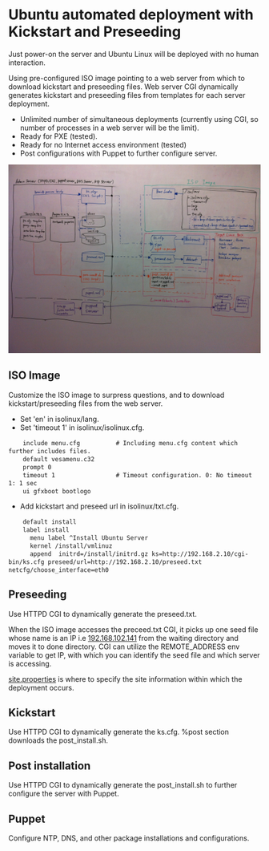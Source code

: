 # Ubuntu automated deployment with Kickstart and Preseeding

Just power-on the server and Ubuntu Linux will be deployed with no human interaction. 

Using pre-configured ISO image pointing to a web server from which to download kickstart and preseeding files. Web server CGI  dynamically generates kickstart and preseeding files from templates for each server deployment.

* Unlimited number of simultaneous deployments (currently using CGI, so number of processes in a web server will be the limit).
* Ready for PXE (tested).
* Ready for no Internet access environment (tested)
* Post configurations with Puppet to further configure server.

![Overview](https://github.com/oonisim/Linux-Ubuntu/blob/master/Installation/Automation/14.04/AutoInstallationArch.jpg)

## ISO Image
Customize the ISO image to surpress questions, and to download kickstart/preseeding files from the web server.
* Set 'en' in isolinux/lang.
* Set 'timeout 1' in isolinux/isolinux.cfg.

```
    include menu.cfg          # Including menu.cfg content which further includes files.
    default vesamenu.c32
    prompt 0
    timeout 1                 # Timeout configuration. 0: No timeout 1: 1 sec
    ui gfxboot bootlogo
```

* Add kickstart and preseed url in isolinux/txt.cfg.

```
    default install
    label install
      menu label ^Install Ubuntu Server
      kernel /install/vmlinuz
      append  initrd=/install/initrd.gz ks=http://192.168.2.10/cgi-bin/ks.cfg preseed/url=http://192.168.2.10/preseed.txt netcfg/choose_interface=eth0
```   
      
## Preseeding
Use HTTPD CGI to dynamically generate the preseed.txt.

When the ISO image accesses the preceed.txt CGI, it picks up one seed file whose name is an IP i.e [192.168.102.141](https://github.com/oonisim/Linux-Ubuntu/blob/master/Installation/Automation/14.04/var/www/cgi-bin/installations/ubuntu/14.04/waiting/192.168.102.141) from the waiting directory and moves it to done directory. CGI can utilize the REMOTE_ADDRESS env variable to get IP, with which you can identify the seed file and which server is accessing.

[site.properties](https://github.com/oonisim/Linux-Ubuntu/blob/master/Installation/Automation/14.04/var/www/cgi-bin/installations/ubuntu/14.04/properties/site.properties) is where to specify the site information within which the deployment occurs.

## Kickstart
Use HTTPD CGI to dynamically generate the ks.cfg. %post section downloads the post_install.sh.

## Post installation
Use HTTPD CGI to dynamically generate the post_install.sh to further configure the server with Puppet.

## Puppet
Configure NTP, DNS, and other package installations and configurations.
